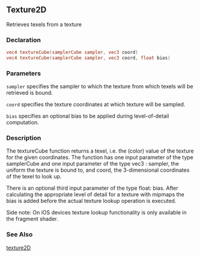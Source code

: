 ## Texture2D
Retrieves texels from a texture

### Declaration
```glsl
vec4 textureCube(samplerCube sampler, vec3 coord)  
vec4 textureCube(samplerCube sampler, vec3 coord, float bias)
```

### Parameters
```sampler``` specifies the sampler to which the texture from which texels will be retrieved is bound.

```coord``` specifies the texture coordinates at which texture will be sampled.

```bias``` specifies an optional bias to be applied during level-of-detail computation.

### Description
The textureCube function returns a texel, i.e. the (color) value of the texture for the given coordinates. The function has one input parameter of the type samplerCube and one input parameter of the type vec3 : sampler, the uniform the texture is bound to, and coord, the 3-dimensional coordinates of the texel to look up.

There is an optional third input parameter of the type float: bias. After calculating the appropriate level of detail for a texture with mipmaps the bias is added before the actual texture lookup operation is executed.

Side note: On iOS devices texture lookup functionality is only available in the fragment shader.

### See Also
[texture2D](/glossary/?search=texture2D)
